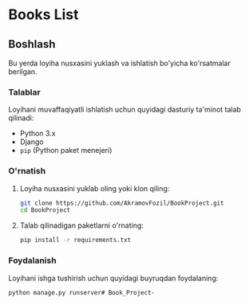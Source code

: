 # Books List

## Boshlash

Bu yerda loyiha nusxasini yuklash va ishlatish bo'yicha ko'rsatmalar berilgan.

### Talablar

Loyihani muvaffaqiyatli ishlatish uchun quyidagi dasturiy ta'minot talab qilinadi:

- Python 3.x
- Django
- `pip` (Python paket menejeri)

### O'rnatish

1. Loyiha nusxasini yuklab oling yoki klon qiling:

    ```sh
    git clone https://github.com/AkramovFozil/BookProject.git
    cd BookProject
    ```

2. Talab qilinadigan paketlarni o'rnating:

    ```sh
    pip install -r requirements.txt
    ```

### Foydalanish

Loyihani ishga tushirish uchun quyidagi buyruqdan foydalaning:

```sh
python manage.py runserver# Book_Project-
